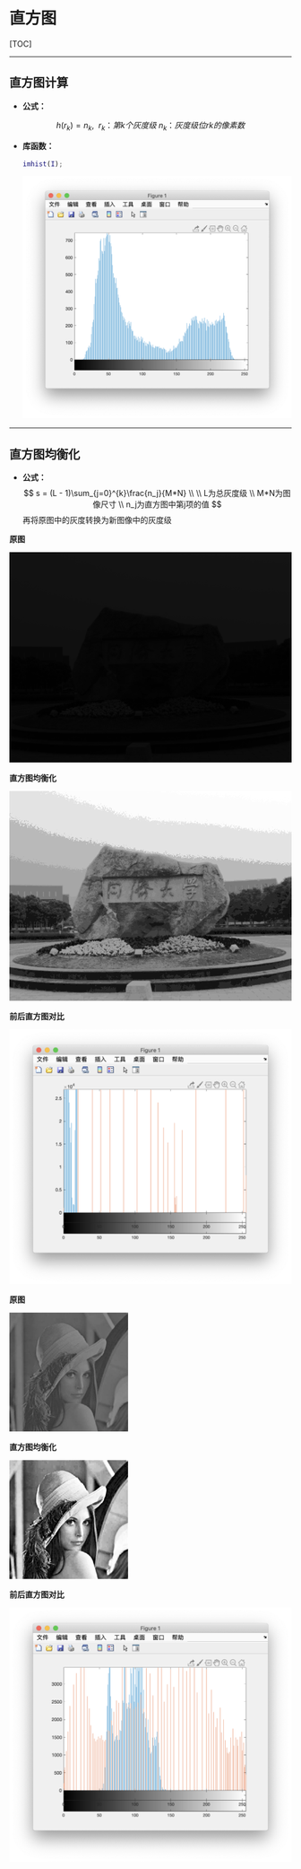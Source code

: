 # 直方图

[TOC]

------

## 直方图计算

- **公式：**

$$
h(r_k) = n_k, \ \ r_k：第k个灰度级 \  n_k：灰度级位rk的像素数
$$

- **库函数：**

  ```matlab
  imhist(I);
  ```

  <img src="ScreenShots/Histogram_Computation.png" alt="Histogram_Computation" style="zoom:50%;" />

------

## 直方图均衡化

- **公式：**
  $$
  s = (L - 1)\sum_{j=0}^{k}\frac{n_j}{M*N} \\ \\ L为总灰度级 \\ M*N为图像尺寸 \\ n_j为直方图中第j项的值
  $$
  再将原图中的灰度转换为新图像中的灰度级

**原图**

<img src="ScreenShots/origin.png" alt="origin" style="zoom:80%;" />

**直方图均衡化**

<img src="ScreenShots/result.png" alt="result" style="zoom:80%;" />

**前后直方图对比**

<img src="ScreenShots/histogram1.png" alt="histogram1" style="zoom:80%;" />

**原图**

<img src="ScreenShots/origin2.png" alt="origin2" style="zoom: 50%;" />

**直方图均衡化**

<img src="ScreenShots/result2.png" alt="result2" style="zoom:50%;" />

**前后直方图对比**

<img src="ScreenShots/histogram2.png" alt="histogram2" style="zoom:80%;" />